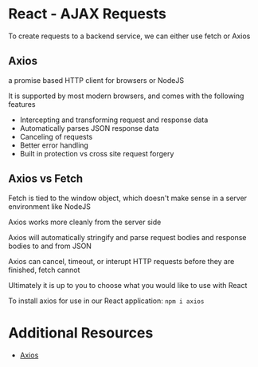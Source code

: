 # React - AJAX Requests

To create requests to a backend service, we can either use fetch or Axios

## Axios

a promise based HTTP client for browsers or NodeJS

It is supported by most modern browsers, and comes with the following features
- Intercepting and transforming request and response data
- Automatically parses JSON response data
- Canceling of requests
- Better error handling
- Built in protection vs cross site request forgery

## Axios vs Fetch

Fetch is tied to the window object, which doesn't make sense in a server environment like NodeJS

Axios works more cleanly from the server side

Axios will automatically stringify and parse request bodies and response bodies to and from JSON

Axios can cancel, timeout, or interupt HTTP requests before they are finished, fetch cannot

Ultimately it is up to you to choose what you would like to use with React

To install axios for use in our React application: `npm i axios`

# Additional Resources

- [Axios](https://axios-http.com/docs/intro)